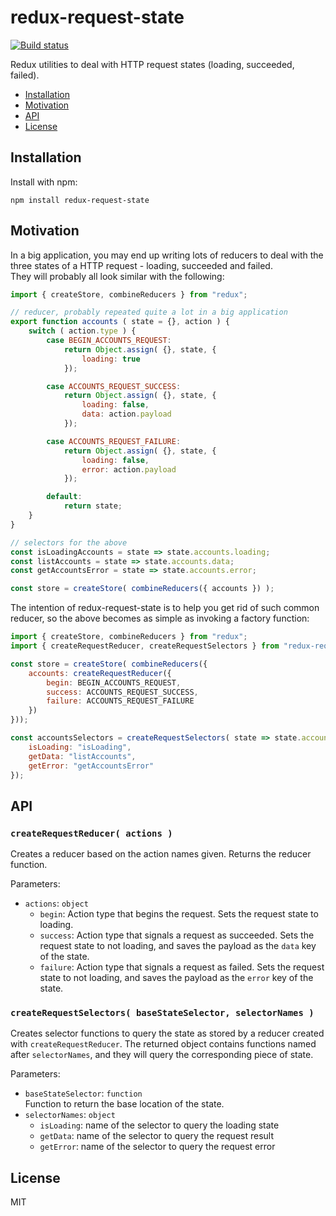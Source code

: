# redux-request-state
[![Build status](https://travis-ci.org/gustavohenke/redux-request-state.svg?branch=master)](https://travis-ci.org/gustavohenke/redux-request-state)

Redux utilities to deal with HTTP request states (loading, succeeded, failed).

- [Installation](#installation)
- [Motivation](#motivation)
- [API](#api)
- [License](#license)

## Installation
Install with npm:

```
npm install redux-request-state
```

## Motivation
In a big application, you may end up writing lots of reducers to deal with the three states of a
HTTP request - loading, succeeded and failed.  
They will probably all look similar with the following:

```js
import { createStore, combineReducers } from "redux";

// reducer, probably repeated quite a lot in a big application
export function accounts ( state = {}, action ) {
    switch ( action.type ) {
        case BEGIN_ACCOUNTS_REQUEST:
            return Object.assign( {}, state, {
                loading: true
            });

        case ACCOUNTS_REQUEST_SUCCESS:
            return Object.assign( {}, state, {
                loading: false,
                data: action.payload
            });

        case ACCOUNTS_REQUEST_FAILURE:
            return Object.assign( {}, state, {
                loading: false,
                error: action.payload
            });

        default:
            return state;
    }
}

// selectors for the above
const isLoadingAccounts = state => state.accounts.loading;
const listAccounts = state => state.accounts.data;
const getAccountsError = state => state.accounts.error;

const store = createStore( combineReducers({ accounts }) );
```

The intention of redux-request-state is to help you get rid of such common reducer, so the above
becomes as simple as invoking a factory function:

```js
import { createStore, combineReducers } from "redux";
import { createRequestReducer, createRequestSelectors } from "redux-request-state";

const store = createStore( combineReducers({
    accounts: createRequestReducer({
        begin: BEGIN_ACCOUNTS_REQUEST,
        success: ACCOUNTS_REQUEST_SUCCESS,
        failure: ACCOUNTS_REQUEST_FAILURE
    })
}));

const accountsSelectors = createRequestSelectors( state => state.accounts, {
    isLoading: "isLoading",
    getData: "listAccounts",
    getError: "getAccountsError"
});
```

## API
### `createRequestReducer( actions )`
Creates a reducer based on the action names given. Returns the reducer function.

Parameters:
- `actions`: `object`
  - `begin`: Action type that begins the request. Sets the request state to loading.
  - `success`: Action type that signals a request as succeeded. Sets the request state to not loading,
    and saves the payload as the `data` key of the state.
  - `failure`: Action type that signals a request as failed. Sets the request state to not loading,
    and saves the payload as the `error` key of the state.

### `createRequestSelectors( baseStateSelector, selectorNames )`
Creates selector functions to query the state as stored by a reducer created with `createRequestReducer`.
The returned object contains functions named after `selectorNames`, and they will query the
corresponding piece of state.

Parameters:
- `baseStateSelector`: `function`  
  Function to return the base location of the state.
- `selectorNames`: `object`
  - `isLoading`: name of the selector to query the loading state
  - `getData`: name of the selector to query the request result
  - `getError`: name of the selector to query the request error

## License
MIT
